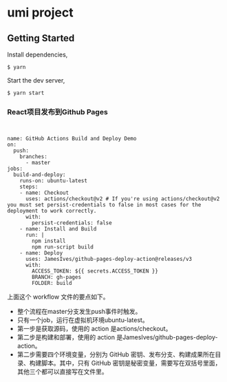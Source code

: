 # umi project

## Getting Started

Install dependencies,

```bash
$ yarn
```

Start the dev server,

```bash
$ yarn start
```


### React项目发布到Github Pages

```

   
name: GitHub Actions Build and Deploy Demo
on:
  push:
    branches:
      - master
jobs:
  build-and-deploy:
    runs-on: ubuntu-latest
    steps:
    - name: Checkout
      uses: actions/checkout@v2 # If you're using actions/checkout@v2 you must set persist-credentials to false in most cases for the deployment to work correctly.
      with:
        persist-credentials: false
    - name: Install and Build
      run: |
        npm install
        npm run-script build
    - name: Deploy
      uses: JamesIves/github-pages-deploy-action@releases/v3
      with:
        ACCESS_TOKEN: ${{ secrets.ACCESS_TOKEN }}
        BRANCH: gh-pages
        FOLDER: build
```
上面这个 workflow 文件的要点如下。

- 整个流程在master分支发生push事件时触发。
- 只有一个job，运行在虚拟机环境ubuntu-latest。
- 第一步是获取源码，使用的 action 是actions/checkout。
- 第二步是构建和部署，使用的 action 是JamesIves/github-pages-deploy-action。
- 第二步需要四个环境变量，分别为 GitHub 密钥、发布分支、构建成果所在目录、构建脚本。其中，只有 GitHub 密钥是秘密变量，需要写在双括号里面，其他三个都可以直接写在文件里。